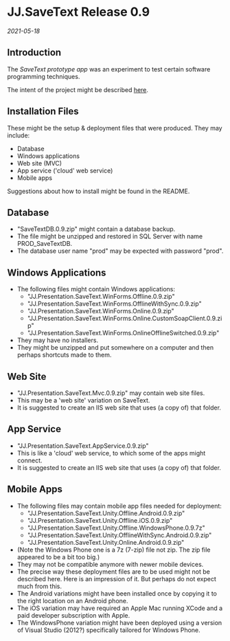 JJ.SaveText Release 0.9
=======================

*2021-05-18*

Introduction
------------

The *SaveText prototype app* was an experiment to test certain software programming techniques.

The intent of the project might be described [here](https://github.com/jjvanzon/JJ.SaveText).


Installation Files
------------------

These might be the setup & deployment files that were produced. They may include:

- Database
- Windows applications
- Web site (MVC)
- App service ('cloud' web service)
- Mobile apps

Suggestions about how to install might be found in the README.


Database
--------

- "SaveTextDB.0.9.zip" might contain a database backup.
- The file might be unzipped and restored in SQL Server with name PROD_SaveTextDB.
- The database user name "prod" may be expected with password "prod".
 

Windows Applications
--------------------

- The following files might contain Windows applications:
    - "JJ.Presentation.SaveText.WinForms.Offline.0.9.zip"
    - "JJ.Presentation.SaveText.WinForms.OfflineWithSync.0.9.zip"
    - "JJ.Presentation.SaveText.WinForms.Online.0.9.zip"
    - "JJ.Presentation.SaveText.WinForms.Online.CustomSoapClient.0.9.zip"
    - "JJ.Presentation.SaveText.WinForms.OnlineOfflineSwitched.0.9.zip"
- They may have no installers.
- They might be unzipped and put somewhere on a computer and then perhaps shortcuts made to them.


Web Site
--------

- "JJ.Presentation.SaveText.Mvc.0.9.zip" may contain web site files.
- This may be a 'web site' variation on SaveText.
- It is suggested to create an IIS web site that uses (a copy of) that folder.


App Service
-----------

- "JJ.Presentation.SaveText.AppService.0.9.zip"
- This is like a 'cloud' web service, to which some of the apps might connect.
- It is suggested to create an IIS web site that uses (a copy of) that folder.


Mobile Apps
-----------

- The following files may contain mobile app files needed for deployment:
    - "JJ.Presentation.SaveText.Unity.Offline.Android.0.9.zip"
    - "JJ.Presentation.SaveText.Unity.Offline.iOS.0.9.zip"
    - "JJ.Presentation.SaveText.Unity.Offline.WindowsPhone.0.9.7z"
    - "JJ.Presentation.SaveText.Unity.OfflineWithSync.Android.0.9.zip"
    - "JJ.Presentation.SaveText.Unity.Online.Android.0.9.zip"
- (Note the Windows Phone one is a 7z (7-zip) file not zip. The zip file appeared to be a bit too big.)
- They may not be compatible anymore with newer mobile devices.
- The precise way these deployment files are to be used might not be described here. Here is an impression of it. But perhaps do not expect much from this.
- The Android variations might have been installed once by copying it to the right location on an Android phone.
- The iOS variation may have required an Apple Mac running XCode and a paid developer subscription with Apple.
- The WindowsPhone variation might have been deployed using a version of Visual Studio (2012?) specifically tailored for Windows Phone.